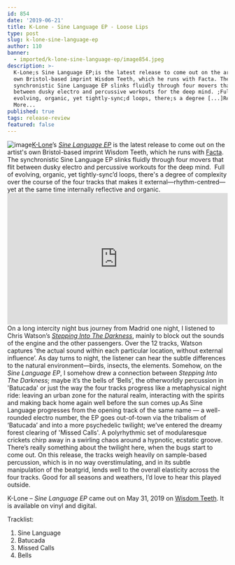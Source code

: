 ```yaml
---
id: 854
date: '2019-06-21'
title: K-Lone - Sine Language EP - Loose Lips
type: post
slug: k-lone-sine-language-ep
author: 110
banner:
  - imported/k-lone-sine-language-ep/image854.jpeg
description: >-
  K-Lone;s Sine Language EP;is the latest release to come out on the artist;s
  own Bristol-based imprint Wisdom Teeth, which he runs with Facta. The
  synchronistic Sine Language EP slinks fluidly through four movers that flit
  between dusky electro and percussive workouts for the deep mind. ;Full of
  evolving, organic, yet tightly-sync;d loops, there;s a degree [...]Read
  More...
published: true
tags: release-review
featured: false
---
```

![image](../imported/k-lone-sine-language-ep/image854.jpeg)[K-Lone](https://soundcloud.com/k-lone93)’s [_Sine Language EP_](https://wisdomteethuk.bandcamp.com/album/k-lone-sine-language) is the latest release to come out on the artist's own Bristol-based imprint Wisdom Teeth, which he runs with [Facta](https://soundcloud.com/facta). The synchronistic Sine Language EP slinks fluidly through four movers that flit between dusky electro and percussive workouts for the deep mind.  Full of evolving, organic, yet tightly-sync’d loops, there's a degree of complexity over the course of the four tracks that makes it external—rhythm-centred—yet at the same time internally reflective and organic. <iframe width='100%' height='300' scrolling='no' frameborder='no' allow='autoplay' src='https://bandcamp.com/EmbeddedPlayer/album=2722604780/size=large/bgcol=ffffff/linkcol=0687f5/tracklist=false/artwork=small/transparent=true/'></iframe>On a long intercity night bus journey from Madrid one night, I listened to Chris Watson’s _[Stepping Into The Darkness](https://chriswatsonreleases.bandcamp.com/album/stepping-into-the-dark)_, mainly to block out the sounds of the engine and the other passengers. Over the 12 tracks, Watson captures 'the actual sound within each particular location, without external influence’. As day turns to night, the listener can hear the subtle differences to the natural environment—birds, insects, the elements. Somehow, on the _Sine Language EP_, I somehow drew a connection between _Stepping Into The Darkness_; maybe it’s the bells of ‘Bells’, the otherworldly percussion in 'Batucada' or just the way the four tracks progress like a metaphysical night ride: leaving an urban zone for the natural realm, interacting with the spirits and making back home again well before the sun comes up.As Sine Language progresses from the opening track of the same name — a well-rounded electro number, the EP goes out-of-town via the tribalism of ‘Batucada’ and into a more psychedelic twilight; we’ve entered the dreamy forest clearing of 'Missed Calls'. A polyrhythmic set of modularesque crickets chirp away in a swirling chaos around a hypnotic, ecstatic groove. There’s really something about the twilight here, when the bugs start to come out. On this release, the tracks weigh heavily on sample-based percussion, which is in no way overstimulating, and in its subtle manipulation of the beatgrid, lends well to the overall elasticity across the four tracks. Good for all seasons and weathers, I’d love to hear this played outside. 

K-Lone – _Sine Language EP_ came out on May 31, 2019 on [Wisdom Teeth](https://wisdomteethuk.bandcamp.com/). It is available on vinyl and digital. 

Tracklist:

1.  Sine Language
2.  Batucada
3.  Missed Calls
4.  Bells
